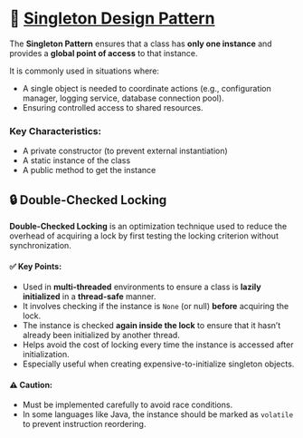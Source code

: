 # 🧩 [Singleton Design Pattern](https://refactoring.guru/design-patterns/singleton)

The **Singleton Pattern** ensures that a class has **only one instance** and provides a **global point of access** to that instance.

It is commonly used in situations where:
- A single object is needed to coordinate actions (e.g., configuration manager, logging service, database connection pool).
- Ensuring controlled access to shared resources.

### Key Characteristics:
- A private constructor (to prevent external instantiation)
- A static instance of the class
- A public method to get the instance

## 🔒 Double-Checked Locking

**Double-Checked Locking** is an optimization technique used to reduce the overhead of acquiring a lock by first testing the locking criterion without synchronization.

#### ✅ Key Points:
- Used in **multi-threaded** environments to ensure a class is **lazily initialized** in a **thread-safe** manner.
- It involves checking if the instance is `None` (or null) **before** acquiring the lock.
- The instance is checked **again inside the lock** to ensure that it hasn’t already been initialized by another thread.
- Helps avoid the cost of locking every time the instance is accessed after initialization.
- Especially useful when creating expensive-to-initialize singleton objects.

#### ⚠️ Caution:
- Must be implemented carefully to avoid race conditions.
- In some languages like Java, the instance should be marked as `volatile` to prevent instruction reordering.


